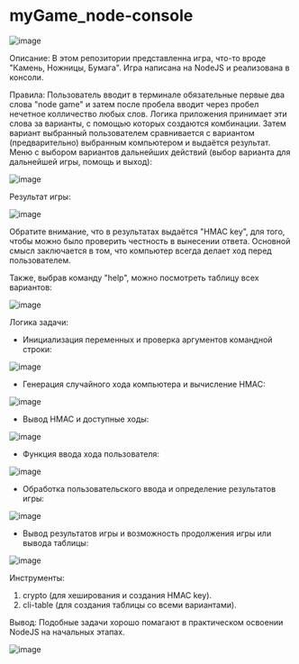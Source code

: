 # myGame_node-console
![image](https://github.com/Aleksandr-Khokhrin/myGame_node-console/assets/147053338/8fe8d038-b924-4306-b112-61a35d0786a0)

Описание:
В этом репозитории представленна игра, что-то вроде "Камень, Ножницы, Бумага". Игра написана на NodeJS и реализована в консоли. 

Правила:
Пользователь вводит в терминале обязательные первые два слова "node game" и затем после пробела вводит через пробел нечетное колличество любых слов. 
Логика приложения принимает эти слова за варианты, с помощью которых создаются комбинации. Затем вариант выбранный пользователем сравнивается с вариантом (предварительно) выбранным компьютером и выдаётся результат.
Меню с выбором вариантов дальнейших действий (выбор варианта для дальнейшей игры, помощь и выход):

![image](https://github.com/Aleksandr-Khokhrin/myGame_node-console/assets/147053338/e04fa67d-08bd-4fc2-b792-c5e7c6806579)

Результат игры: 

![image](https://github.com/Aleksandr-Khokhrin/myGame_node-console/assets/147053338/9b5286ab-f069-4656-8aa4-fbd816cf4840)

Обратите внимание, что в результатах выдаётся "HMAC key", для того, чтобы можно было проверить честность в вынесении ответа. 
Основной смысл заключается в том, что компьютер всегда делает ход перед пользователем.

Также, выбрав команду "help", можно посмотреть таблицу всех вариантов:

![image](https://github.com/Aleksandr-Khokhrin/myGame_node-console/assets/147053338/0809d3bf-038e-4283-a77c-ab8e80ace671)

Логика задачи:
- Инициализация переменных и проверка аргументов командной строки:

![image](https://github.com/Aleksandr-Khokhrin/myGame_node-console/assets/147053338/3af9a473-d991-445b-8975-e50cc1094e30)

- Генерация случайного хода компьютера и вычисление HMAC:

![image](https://github.com/Aleksandr-Khokhrin/myGame_node-console/assets/147053338/20a9573c-2b72-4223-a768-dad2171a6ae3)

- Вывод HMAC и доступные ходы:

![image](https://github.com/Aleksandr-Khokhrin/myGame_node-console/assets/147053338/560f5276-b200-4620-aba6-38e6b96334f9)

- Функция ввода хода пользователя:

![image](https://github.com/Aleksandr-Khokhrin/myGame_node-console/assets/147053338/ed305a37-d8a6-4a87-a945-e9cbe7959f48)

- Обработка пользовательского ввода и определение результатов игры:

![image](https://github.com/Aleksandr-Khokhrin/myGame_node-console/assets/147053338/c4ec7541-2fc9-4170-b892-82267ae081f6)

- Вывод результатов игры и возможность продолжения игры или вывода таблицы:

![image](https://github.com/Aleksandr-Khokhrin/myGame_node-console/assets/147053338/4b82a13f-5484-4609-b816-6f514d3ac70b)

Инструменты:
1. crypto (для хеширования и создания HMAC key).
2. cli-table (для создания таблицы со всеми вариантами).

Вывод: Подобные задачи хорошо помагают в практическом освоении NodeJS на начальных этапах.

![image](https://github.com/Aleksandr-Khokhrin/MyForumApp_react-front/assets/147053338/d1421d97-c486-45f4-b34f-5faede758ca4)




